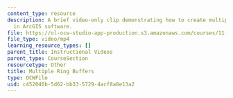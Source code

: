 ```yaml
---
content_type: resource
description: A brief video-only clip demonstrating how to create multiple ring buffers
  in ArcGIS software.
file: https://ol-ocw-studio-app-production.s3.amazonaws.com/courses/11-205-introduction-to-spatial-analysis-fall-2019/c452046b5d62bb3357294acf8a8e13a2_MIT11_205F19_multiple_ring_buffers.mp4
file_type: video/mp4
learning_resource_types: []
parent_title: Instructional Videos
parent_type: CourseSection
resourcetype: Other
title: Multiple Ring Buffers
type: OCWFile
uid: c452046b-5d62-bb33-5729-4acf8a8e13a2
---
```

